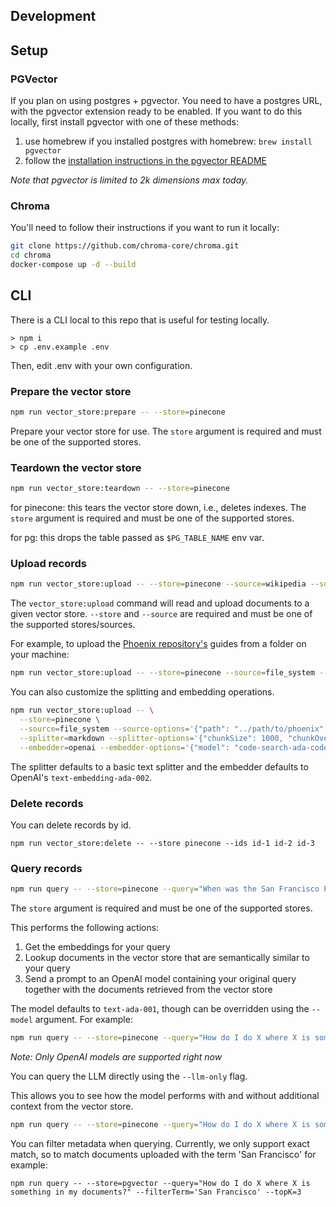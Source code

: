 ## Development

## Setup

### PGVector

If you plan on using postgres + pgvector. You need to have a postgres URL, with the pgvector extension ready to be enabled. If you want to do this locally, first install pgvector with one of these methods:

1.  use homebrew if you installed postgres with homebrew: `brew install pgvector`
2.  follow the [installation instructions in the pgvector README](https://github.com/pgvector/pgvector)

_Note that pgvector is limited to 2k dimensions max today._

### Chroma

You'll need to follow their instructions if you want to run it locally:

```bash
git clone https://github.com/chroma-core/chroma.git
cd chroma
docker-compose up -d --build
```

## CLI

There is a CLI local to this repo that is useful for testing locally.

```
> npm i
> cp .env.example .env
```

Then, edit .env with your own configuration.

### Prepare the vector store

```bash
npm run vector_store:prepare -- --store=pinecone
```

Prepare your vector store for use. The `store` argument is required and must be one of the supported stores.

### Teardown the vector store

```bash
npm run vector_store:teardown -- --store=pinecone
```

for pinecone: this tears the vector store down, i.e., deletes indexes. The `store` argument is required and must be one of the supported stores.

for pg: this drops the table passed as `$PG_TABLE_NAME` env var.

### Upload records

```bash
npm run vector_store:upload -- --store=pinecone --source=wikipedia --source-options='{"term": "San Francisco"}'
```

The `vector_store:upload` command will read and upload documents to a given vector store. `--store` and `--source` are required and must be one of the supported stores/sources.

For example, to upload the [Phoenix repository's](https://github.com/phoenixframework/phoenix) guides from a folder on your machine:

```bash
npm run vector_store:upload -- --store=pinecone --source=file_system --source-options='{"path": "../path/to/phoenix", "glob": "guides/**/*.md"}'
```

You can also customize the splitting and embedding operations.

```bash
npm run vector_store:upload -- \
  --store=pinecone \
  --source=file_system --source-options='{"path": "../path/to/phoenix", "glob": "guides/**/*.md"}' \
  --splitter=markdown --splitter-options='{"chunkSize": 1000, "chunkOverlap": 100}' \
  --embedder=openai --embedder-options='{"model": "code-search-ada-code-001"}'
```

The splitter defaults to a basic text splitter and the embedder defaults to OpenAI's `text-embedding-ada-002`.

### Delete records

You can delete records by id.

```
npm run vector_store:delete -- --store pinecone --ids id-1 id-2 id-3
```

### Query records

```bash
npm run query -- --store=pinecone --query="When was the San Francisco Police Department founded?"
```

The `store` argument is required and must be one of the supported stores.

This performs the following actions:

1. Get the embeddings for your query
2. Lookup documents in the vector store that are semantically similar to your query
3. Send a prompt to an OpenAI model containing your original query together with the documents retrieved from the vector store

The model defaults to `text-ada-001`, though can be overridden using the `--model` argument. For example:

```bash
npm run query -- --store=pinecone --query="How do I do X where X is something in my documents?" --model=text-curie-001
```

_Note: Only OpenAI models are supported right now_

You can query the LLM directly using the `--llm-only` flag.

This allows you to see how the model performs with and without additional context from the vector store.

```bash
npm run query -- --store=pinecone --query="How do I do X where X is something in my documents?" --llm-only
```

You can filter metadata when querying. Currently, we only support exact match, so to match documents uploaded with the term 'San Francisco' for example:

```
npm run query -- --store=pgvector --query="How do I do X where X is something in my documents?" --filterTerm='San Francisco' --topK=3
```

